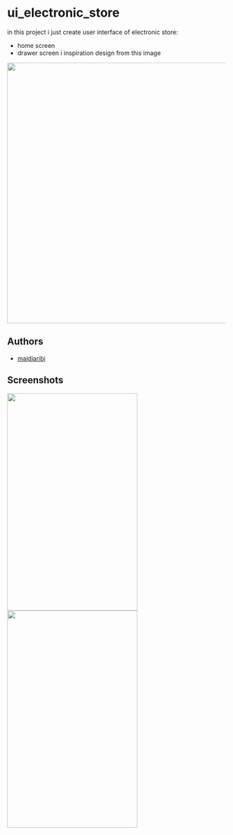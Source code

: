 
# ui_electronic_store

in this project i just create user interface of electronic store:
- home screen
- drawer screen 
i inspiration design from this image
<p align="center">
    <img src="https://user-images.githubusercontent.com/95164900/193013980-6ad55175-7ac9-4526-83ec-248c8b5cc396.png" width="600" height="600"/>
</p>



## Authors

- [majdiaribi](https://github.com/majdideveloper)


## Screenshots

<img src="https://user-images.githubusercontent.com/95164900/193011331-b643639a-4ff1-4c0e-bbaa-6031f0bd75a3.png" width="300" height="500"/>
<img src="https://user-images.githubusercontent.com/95164900/193011321-1c0f2b50-8c2a-4515-a14c-7463fd0a91f4.png" width="300" height="500"/>




